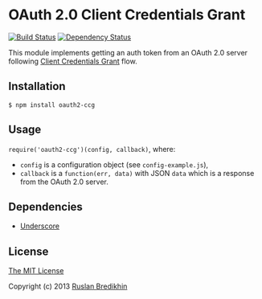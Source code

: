 # OAuth 2.0 Client Credentials Grant

[![Build Status](https://travis-ci.org/bredikhin/oauth2-ccg.png?branch=master)](https://travis-ci.org/bredikhin/oauth2-ccg)
[![Dependency Status](https://gemnasium.com/bredikhin/oauth2-ccg.png)](https://gemnasium.com/bredikhin/oauth2-ccg)

This module implements getting an auth token from an OAuth 2.0 server
following [Client Credentials Grant](http://tools.ietf.org/html/rfc6749#section-4.4)
flow.

## Installation

`$ npm install oauth2-ccg`

## Usage

`require('oauth2-ccg')(config, callback)`, where:

* `config` is a configuration object (see `config-example.js`),
* `callback` is a `function(err, data)` with JSON `data` which is a response from
the OAuth 2.0 server.

## Dependencies

* [Underscore](http://underscorejs.org/)

## License

[The MIT License](http://opensource.org/licenses/MIT)

Copyright (c) 2013 [Ruslan Bredikhin](http://ruslanbredikhin.com/)

